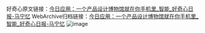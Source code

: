 好奇心原文链接：[今日应用：一个产品设计博物馆就在你手机里_智能_好奇心日报-马宁忆](https://www.qdaily.com/articles/1977.html)
WebArchive归档链接：[今日应用：一个产品设计博物馆就在你手机里_智能_好奇心日报-马宁忆](http://web.archive.org/web/20190623150122/https://www.qdaily.com/articles/1977.html)
![image](http://ww3.sinaimg.cn/large/007d5XDply1g3v4k5w7qgj30u03ok7wh)